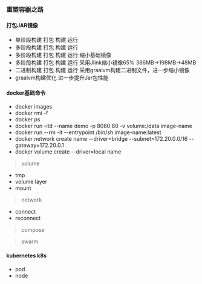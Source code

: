 ### 重塑容器之路

#### 打包JAR镜像

- 单阶段构建 打包 构建 运行
- 多阶段构建 打包 构建 运行
- 多阶段构建 打包 构建 运行 缩小基础镜像
- 多阶段构建 打包 构建 运行 采用Jlink缩小镜像65% 386MB->198MB->48MB
- 二进制构建 打包 构建 运行 采用graalvm构建二进制文件，进一步缩小镜像
- graalvm构建优化 进一步提升Jar包性能

#### docker基础命令

- docker images 
- docker rmi -f
- docker ps
- docker run -itd --name demo -p 8080:80 -v volume:/data image-name
- docker run --rm -it --entrypoint /bin/sh image-name:latest
- docker network create name --driver=bridge --subnet=172.20.0.0/16 --gateway=172.20.0.1
- docker volume create --driver=local name

> volume

- tmp 
- volume layer
- mount

> network

- connect
- reconnect

> compose

> swarm

#### kubernetes k8s

- pod
- node